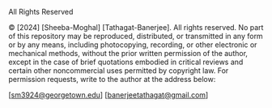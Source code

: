 All Rights Reserved

© [2024] [Sheeba-Moghal] [Tathagat-Banerjee]. All rights reserved. No part of this repository may be reproduced, distributed, or transmitted in any form or by any means, including photocopying, recording, or other electronic or mechanical methods, without the prior written permission of the author, except in the case of brief quotations embodied in critical reviews and certain other noncommercial uses permitted by copyright law. For permission requests, write to the author at the address below:

[sm3924@georgetown.edu]
[banerjeetathagat@gmail.com]
